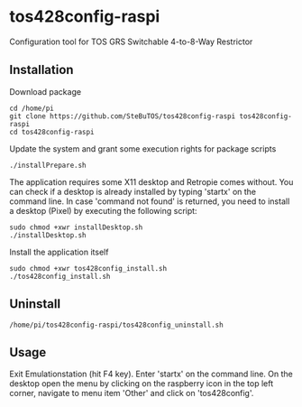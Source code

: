 # tos428config-raspi
Configuration tool for TOS GRS Switchable 4-to-8-Way Restrictor

## Installation
Download package
```
cd /home/pi
git clone https://github.com/SteBuTOS/tos428config-raspi tos428config-raspi
cd tos428config-raspi
```
Update the system and grant some execution rights for package scripts
```
./installPrepare.sh
```
The application requires some X11 desktop and Retropie comes without.
You can check if a desktop is already installed by typing 'startx' on the command line.
In case 'command not found' is returned, you need to install a desktop (Pixel) by executing the following script:
```
sudo chmod +xwr installDesktop.sh
./installDesktop.sh
```
Install the application itself
```
sudo chmod +xwr tos428config_install.sh
./tos428config_install.sh
```

## Uninstall
```
/home/pi/tos428config-raspi/tos428config_uninstall.sh
```

## Usage
Exit Emulationstation (hit F4 key). Enter 'startx' on the command line. On the desktop open the menu by clicking on the raspberry icon in the top left corner, navigate to menu item 'Other' and click on 'tos428config'.
